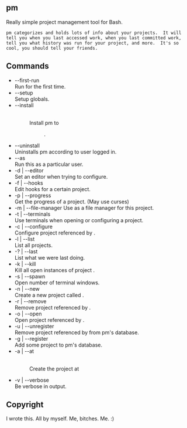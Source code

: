 ## pm

Really simple project management tool for Bash.


	pm categorizes and holds lots of info about your projects.  It will tell you when you last accessed work, when you last committed work, tell you what history was run for your project, and more.  It's so cool, you should tell your friends.

## Commands
- --first-run           
Run for the first time.
- --setup               
Setup globals.
- --install <dir>       
Install pm to <dir>.
- --uninstall           
Uninstalls pm according to user logged in.
- --as <user>           
Run this as a particular user. 
- -d | --editor         
Set an editor when trying to configure.
- -f | --hooks          
Edit hooks for a certain project.
- -p | --progress       
Get the progress of a project.  (May use curses)
- -m | --file-manager <prg> 
Use <prg> as a file manager for this project.
- -t | --terminals <N>  
Use <N> terminals when opening or configuring a project.
- -c | --configure <name>   
Configure project referenced by <name>.
- -l | --list           
List all projects.
- -? | --last           
List what we were last doing.
- -k | --kill <name>    
Kill all open instances of project <name>.
- -s | --spawn <int>    
Open <int> number of terminal windows.
- -n | --new <name>     
Create a new project called <name>.
- -r | --remove <name>  
Remove project referenced by <name>.
- -o | --open <name>    
Open project referenced by <name>.
- -u | --unregister <name>  
Remove project referenced by <name> from pm's database.
- -g | --register <name>    
Add some project to pm's database.
- -a | --at <dir>       
Create the project at <dir>
- -v | --verbose        
Be verbose in output.

## Copyright
I wrote this.  All by myself.  Me, bitches.  Me.  :)


